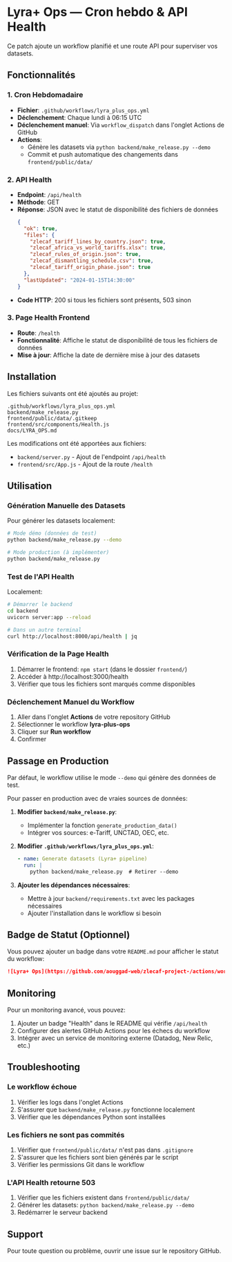# Lyra+ Ops — Cron hebdo & API Health

Ce patch ajoute un workflow planifié et une route API pour superviser vos datasets.

## Fonctionnalités

### 1. **Cron Hebdomadaire**
- **Fichier**: `.github/workflows/lyra_plus_ops.yml`
- **Déclenchement**: Chaque lundi à 06:15 UTC
- **Déclenchement manuel**: Via `workflow_dispatch` dans l'onglet Actions de GitHub
- **Actions**:
  - Génère les datasets via `python backend/make_release.py --demo`
  - Commit et push automatique des changements dans `frontend/public/data/`

### 2. **API Health**
- **Endpoint**: `/api/health`
- **Méthode**: GET
- **Réponse**: JSON avec le statut de disponibilité des fichiers de données
  ```json
  {
    "ok": true,
    "files": {
      "zlecaf_tariff_lines_by_country.json": true,
      "zlecaf_africa_vs_world_tariffs.xlsx": true,
      "zlecaf_rules_of_origin.json": true,
      "zlecaf_dismantling_schedule.csv": true,
      "zlecaf_tariff_origin_phase.json": true
    },
    "lastUpdated": "2024-01-15T14:30:00"
  }
  ```
- **Code HTTP**: 200 si tous les fichiers sont présents, 503 sinon

### 3. **Page Health Frontend**
- **Route**: `/health`
- **Fonctionnalité**: Affiche le statut de disponibilité de tous les fichiers de données
- **Mise à jour**: Affiche la date de dernière mise à jour des datasets

## Installation

Les fichiers suivants ont été ajoutés au projet:

```
.github/workflows/lyra_plus_ops.yml
backend/make_release.py
frontend/public/data/.gitkeep
frontend/src/components/Health.js
docs/LYRA_OPS.md
```

Les modifications ont été apportées aux fichiers:
- `backend/server.py` - Ajout de l'endpoint `/api/health`
- `frontend/src/App.js` - Ajout de la route `/health`

## Utilisation

### Génération Manuelle des Datasets

Pour générer les datasets localement:

```bash
# Mode démo (données de test)
python backend/make_release.py --demo

# Mode production (à implémenter)
python backend/make_release.py
```

### Test de l'API Health

Localement:
```bash
# Démarrer le backend
cd backend
uvicorn server:app --reload

# Dans un autre terminal
curl http://localhost:8000/api/health | jq
```

### Vérification de la Page Health

1. Démarrer le frontend: `npm start` (dans le dossier `frontend/`)
2. Accéder à http://localhost:3000/health
3. Vérifier que tous les fichiers sont marqués comme disponibles

### Déclenchement Manuel du Workflow

1. Aller dans l'onglet **Actions** de votre repository GitHub
2. Sélectionner le workflow **lyra-plus-ops**
3. Cliquer sur **Run workflow**
4. Confirmer

## Passage en Production

Par défaut, le workflow utilise le mode `--demo` qui génère des données de test.

Pour passer en production avec de vraies sources de données:

1. **Modifier `backend/make_release.py`**:
   - Implémenter la fonction `generate_production_data()`
   - Intégrer vos sources: e-Tariff, UNCTAD, OEC, etc.

2. **Modifier `.github/workflows/lyra_plus_ops.yml`**:
   ```yaml
   - name: Generate datasets (Lyra+ pipeline)
     run: |
       python backend/make_release.py  # Retirer --demo
   ```

3. **Ajouter les dépendances nécessaires**:
   - Mettre à jour `backend/requirements.txt` avec les packages nécessaires
   - Ajouter l'installation dans le workflow si besoin

## Badge de Statut (Optionnel)

Vous pouvez ajouter un badge dans votre `README.md` pour afficher le statut du workflow:

```markdown
![Lyra+ Ops](https://github.com/aouggad-web/zlecaf-project-/actions/workflows/lyra_plus_ops.yml/badge.svg)
```

## Monitoring

Pour un monitoring avancé, vous pouvez:

1. Ajouter un badge "Health" dans le README qui vérifie `/api/health`
2. Configurer des alertes GitHub Actions pour les échecs du workflow
3. Intégrer avec un service de monitoring externe (Datadog, New Relic, etc.)

## Troubleshooting

### Le workflow échoue

1. Vérifier les logs dans l'onglet Actions
2. S'assurer que `backend/make_release.py` fonctionne localement
3. Vérifier que les dépendances Python sont installées

### Les fichiers ne sont pas commités

1. Vérifier que `frontend/public/data/` n'est pas dans `.gitignore`
2. S'assurer que les fichiers sont bien générés par le script
3. Vérifier les permissions Git dans le workflow

### L'API Health retourne 503

1. Vérifier que les fichiers existent dans `frontend/public/data/`
2. Générer les datasets: `python backend/make_release.py --demo`
3. Redémarrer le serveur backend

## Support

Pour toute question ou problème, ouvrir une issue sur le repository GitHub.

